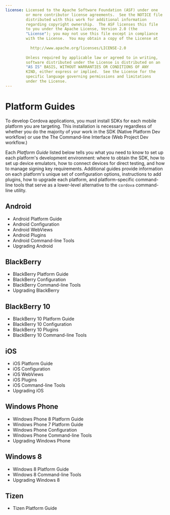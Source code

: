 ```yaml
---
license: Licensed to the Apache Software Foundation (ASF) under one
         or more contributor license agreements.  See the NOTICE file
         distributed with this work for additional information
         regarding copyright ownership.  The ASF licenses this file
         to you under the Apache License, Version 2.0 (the
         "License"); you may not use this file except in compliance
         with the License.  You may obtain a copy of the License at
         
           http://www.apache.org/licenses/LICENSE-2.0
         
         Unless required by applicable law or agreed to in writing,
         software distributed under the License is distributed on an
         "AS IS" BASIS, WITHOUT WARRANTIES OR CONDITIONS OF ANY
         KIND, either express or implied.  See the License for the
         specific language governing permissions and limitations
         under the License.
---
```


# Platform Guides

To develop Cordova applications, you must install SDKs for each mobile
platform you are targeting. This installation is necessary regardless
of whether you do the majority of your work in the SDK (Native Platform Dev
workflow) or use the The Command-line Interface (Web Project Dev workflow.)

Each _Platform Guide_ listed below tells you what you need to know to
set up each platform's development environment: where to obtain the
SDK, how to set up device emulators, how to connect devices for direct
testing, and how to manage signing key requirements.  Additional
guides provide information on each platform's unique set of
configuration options, instructions to add plugins, how to upgrade
each platform, and platform-specific command-line tools that serve as
a lower-level alternative to the `cordova` command-line utility.

## Android

* Android Platform Guide
* Android Configuration
* Android WebViews
* Android Plugins
* Android Command-line Tools
* Upgrading Android

## BlackBerry

* BlackBerry Platform Guide
* BlackBerry Configuration
* BlackBerry Command-line Tools
* Upgrading BlackBerry

## BlackBerry 10

* BlackBerry 10 Platform Guide
* BlackBerry 10 Configuration
* BlackBerry 10 Plugins
* BlackBerry 10 Command-line Tools

## iOS

* iOS Platform Guide
* iOS Configuration
* iOS WebViews
* iOS Plugins
* iOS Command-line Tools
* Upgrading iOS

## Windows Phone

* Windows Phone 8 Platform Guide
* Windows Phone 7 Platform Guide
* Windows Phone Configuration
* Windows Phone Command-line Tools
* Upgrading Windows Phone

## Windows 8

* Windows 8 Platform Guide
* Windows 8 Command-line Tools
* Upgrading Windows 8

## Tizen

* Tizen Platform Guide

